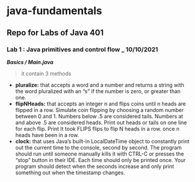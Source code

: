 # java-fundamentals

## Repo for Labs of Java 401
### Lab 1 :  **Java primitives and control flow** _ 10/10/2021

***Basics / Main.java***

> it contain 3 methods

* **pluralize:**  that accepts a word and a number and returns a string with the word pluralized with an “s” if the number is zero, or greater than one.
* **flipNHeads:** that accepts an integer n and flips coins until n heads are flipped in a row. Simulate coin flipping by choosing a random number between 0 and 1. Numbers below .5 are considered tails. Numbers at and above .5 are considered heads. Print out heads or tails on one line for each flip. Print It took FLIPS flips to flip N heads in a row. once n heads have been in a row.
* **clock:** that uses Java’s built-in LocalDateTime object to constantly print out the current time to the console, second by second. The program should run until someone manually kills it with CTRL-C or presses the “stop” button in their IDE. Each time should only be printed once. Your program should detect when the seconds increase and only print something out when the timestamp changes.
